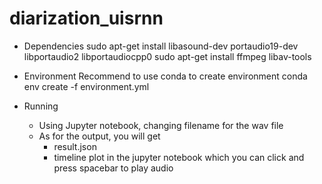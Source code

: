 # diarization_uisrnn

- Dependencies
    sudo apt-get install libasound-dev portaudio19-dev libportaudio2 libportaudiocpp0
    sudo apt-get install ffmpeg libav-tools

- Environment
    Recommend to use conda to create environment
        conda env create -f environment.yml

- Running
    - Using Jupyter notebook, changing filename for the wav file
    - As for the output, you will get
        - result.json
        - timeline plot in the jupyter notebook which you can click and press spacebar to play audio
    